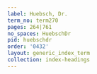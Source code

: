 ```yaml
---
label: Huebsch, Dr.
term_no: term270
pages: 264|761
no_spaces: HuebschDr
pid: huebschdr
order: '0432'
layout: generic_index_term
collection: index-headings
---
```

